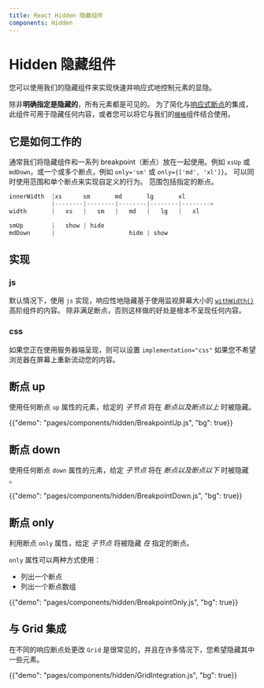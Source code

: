 ```yaml
---
title: React Hidden 隐藏组件
components: Hidden
---
```


# Hidden 隐藏组件

<p class="description">您可以使用我们的隐藏组件来实现快速并响应式地控制元素的显隐。</p>

除非**明确指定是隐藏的**，所有元素都是可见的。 为了简化与[响应式断点](/customization/breakpoints/)的集成， 此组件可用于隐藏任何内容，或者您可以将它与我们的[`栅格`](/components/grid/)组件结合使用。

## 它是如何工作的

通常我们将隐藏组件和一系列 breakpoint（断点）放在一起使用。例如 `xsUp` 或 `mdDown`，或一个或多个断点，例如 `only='sm'` 或 `only={['md', 'xl']}`。 可以同时使用范围和单个断点来实现自定义的行为。 范围包括指定的断点。

```js
innerWidth  |xs      sm       md       lg       xl
            |--------|--------|--------|--------|-------->
width       |   xs   |   sm   |   md   |   lg   |   xl

smUp        |   show | hide
mdDown      |                     hide | show

```

## 实现

### js

默认情况下，使用 `js` 实现，响应性地隐藏基于使用监视屏幕大小的 [`withWidth()`](/customization/breakpoints/#withwidth) 高阶组件的内容。 除非满足断点，否则这样做的好处是根本不呈现任何内容。

### css

如果您正在使用服务器端呈现，则可以设置 `implementation="css"` 如果您不希望浏览器在屏幕上重新流动您的内容。

## 断点 up

使用任何断点 `up` 属性的元素，给定的 *子节点* 将在 *断点以及断点以上* 时被隐藏。

{{"demo": "pages/components/hidden/BreakpointUp.js", "bg": true}}

## 断点 down

使用任何断点 `down` 属性的元素，给定 *子节点* 将在 *断点以及断点以下* 时被隐藏 。

{{"demo": "pages/components/hidden/BreakpointDown.js", "bg": true}}

## 断点 only

利用断点 `only` 属性，给定 *子节点* 将被隐藏 *在* 指定的断点。

`only` 属性可以两种方式使用：

- 列出一个断点
- 列出一个断点数组

{{"demo": "pages/components/hidden/BreakpointOnly.js", "bg": true}}

## 与 Grid 集成

在不同的响应断点处更改 `Grid` 是很常见的，并且在许多情况下，您希望隐藏其中一些元素。

{{"demo": "pages/components/hidden/GridIntegration.js", "bg": true}}